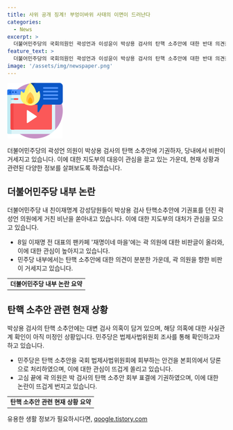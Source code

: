 ```yaml
---
title: 사위 공개 징계! 부엉이바위 사태의 이면이 드러난다
categories:
  - News
excerpt: >
  더불어민주당의 국회의원인 곽성언과 이성윤이 박상용 검사의 탄핵 소추안에 대한 반대 의견을 내고 있어 더불어민주당 내에서 갈등이 고조되고 있다. 특히, 이에 대한 논란으로 곽 의원이 노무현 전 대통령과의 관련을 들어 비판을 받고 있으며, 더불어민주당 내에서 곽 의원에 대한 징계를 요구하는 글들이 게시되고 있다. 또한, 지도부는 곽 의원에 대한 비판에 대한 대응을 고심 중인 것으로 전해졌다.
feature_text: >
  더불어민주당의 국회의원인 곽성언과 이성윤이 박상용 검사의 탄핵 소추안에 대한 반대 의견을 내고 있어 더불어민주당 내에서 갈등이 고조되고 있다. 특히, 이에 대한 논란으로 곽 의원이 노무현 전 대통령과의 관련을 들어 비판을 받고 있으며, 더불어민주당 내에서 곽 의원에 대한 징계를 요구하는 글들이 게시되고 있다. 또한, 지도부는 곽 의원에 대한 비판에 대한 대응을 고심 중인 것으로 전해졌다.
image: '/assets/img/newspaper.png'
---
```


<p><img src="/assets/img/news.png" alt="rentncar 속보" /></p>

<p>더불어민주당의 곽성언 의원이 박상용 검사의 탄핵 소추안에 기권하자, 당내에서 비판이 거세지고 있습니다. 이에 대한 지도부의 대응이 관심을 끌고 있는 가운데, 현재 상황과 관련된 다양한 정보를 살펴보도록 하겠습니다. </p>

<h2 data-ke-size="size26">더불어민주당 내부 논란</h2>

<p data-ke-size="size16">더불어민주당 내 친이재명계 강성당원들이 박상용 검사 탄핵소추안에 기권표를 던진 곽성언 의원에게 거친 비난을 쏟아내고 있습니다. 이에 대한 지도부의 대처가 관심을 모으고 있습니다.</p>

<ul>
  <li>8일 이재명 전 대표의 팬카페 '재명이네 마을'에는 곽 의원에 대한 비판글이 올라와, 이에 대한 관심이 높아지고 있습니다.</li>
  <li>민주당 내부에서는 탄핵 소추안에 대한 의견이 분분한 가운데, 곽 의원을 향한 비판이 거세지고 있습니다.</li>
</ul>

<table>
  <tr>
    <td style="text-align: center; height: 17px;"><b>더불어민주당 내부 논란 요약</b></td>
  </tr>
</table>

<h2 data-ke-size="size26">탄핵 소추안 관련 현재 상황</h2>

<p data-ke-size="size16">박상용 검사의 탄핵 소추안에는 대변 검사 의혹이 담겨 있으며, 해당 의혹에 대한 사실관계 확인이 아직 미정인 상황입니다. 민주당은 법제사법위원회 조사를 통해 확인하고자 하고 있습니다.</p>

<ul>
  <li>민주당은 탄핵 소추안을 국회 법제사법위원회에 회부하는 안건을 본회의에서 당론으로 처리하였으며, 이에 대한 관심이 뜨겁게 쏠리고 있습니다.</li>
  <li>고심 끝에 곽 의원은 박 검사의 탄핵 소추안 회부 표결에 기권하였으며, 이에 대한 논란이 뜨겁게 번지고 있습니다.</li>
</ul>

<table>
  <tr>
    <td style="text-align: center; height: 17px;"><b>탄핵 소추안 관련 현재 상황 요약</b></td>
  </tr>
</table>
유용한 생활 정보가 필요하시다면, <a href="https://qoogle.tistory.com" rel="dofollow">qoogle.tistory.com</a>


